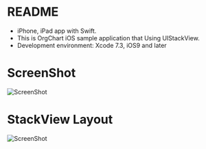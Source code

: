 # README #

- iPhone, iPad app with Swift.
- This is OrgChart iOS sample application that Using UIStackView.
- Development environment: Xcode 7.3, iOS9 and later

# ScreenShot

![ScreenShot](https://raw.github.com/4dot/OrgChart/master/docs/screenshot.jpg)

# StackView Layout

![ScreenShot](https://raw.github.com/4dot/OrgChart/master/docs/orgchart_stackview.png)
